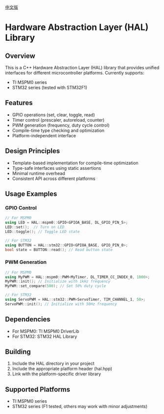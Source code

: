 [中文版](README_CN.md)
# Hardware Abstraction Layer (HAL) Library

## Overview
This is a C++ Hardware Abstraction Layer (HAL) library that provides unified interfaces for different microcontroller platforms. Currently supports:
- TI MSPM0 series
- STM32 series (tested with STM32F1)

## Features
- GPIO operations (set, clear, toggle, read)
- Timer control (prescaler, autoreload, counter)
- PWM generation (frequency, duty cycle control)
- Compile-time type checking and optimization
- Platform-independent interface

## Design Principles
- Template-based implementation for compile-time optimization
- Type-safe interfaces using static assertions
- Minimal runtime overhead
- Consistent API across different platforms

## Usage Examples

### GPIO Control
```cpp
// For MSPM0
using LED = HAL::mspm0::GPIO<GPIOA_BASE, DL_GPIO_PIN_5>;
LED::set();  // Turn on LED
LED::toggle(); // Toggle LED state

// For STM32
using BUTTON = HAL::stm32::GPIO<GPIOA_BASE, GPIO_PIN_0>;
bool state = BUTTON::read(); // Read button state
```

### PWM Generation
```cpp
// For MSPM0
using MyPWM = HAL::mspm0::PWM<MyTimer, DL_TIMER_CC_INDEX_0, 1000>;
MyPWM::init(); // Initialize with 1kHz frequency
MyPWM::set_compare(500); // Set 50% duty cycle

// For STM32
using ServoPWM = HAL::stm32::PWM<ServoTimer, TIM_CHANNEL_1, 50>;
ServoPWM::init(); // Initialize with 50Hz frequency
```

## Dependencies
- For MSPM0: TI MSPM0 DriverLib
- For STM32: STM32 HAL Library

## Building
1. Include the HAL directory in your project
2. Include the appropriate platform header (hal.hpp)
3. Link with the platform-specific driver library

## Supported Platforms
- TI MSPM0 series
- STM32 series (F1 tested, others may work with minor adjustments)
